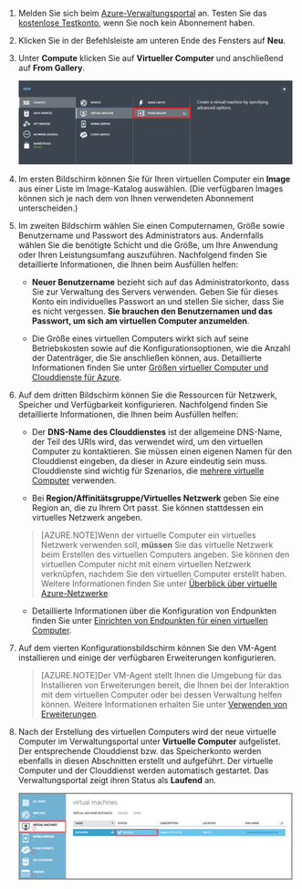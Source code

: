 1. Melden Sie sich beim [Azure-Verwaltungsportal](http://manage.windowsazure.com) an. Testen Sie das [kostenlose Testkonto](http://azure.microsoft.com/pricing/free-trial/), wenn Sie noch kein Abonnement haben.


2. Klicken Sie in der Befehlsleiste am unteren Ende des Fensters auf **Neu**.


3. Unter **Compute** klicken Sie auf **Virtueller Computer** und anschließend auf **From Gallery**.

	![Navigieren Sie auf der Befehlsleiste zu „Aus Katalog“.](./media/virtual-machines-create-WindowsVM/fromgallery.png)


4. Im ersten Bildschirm können Sie für Ihren virtuellen Computer ein **Image** aus einer Liste im Image-Katalog auswählen. (Die verfügbaren Images können sich je nach dem von Ihnen verwendeten Abonnement unterscheiden.)


5. Im zweiten Bildschirm wählen Sie einen Computernamen, Größe sowie Benutzername und Passwort des Administrators aus. Andernfalls wählen Sie die benötigte Schicht und die Größe, um Ihre Anwendung oder Ihren Leistungsumfang auszuführen. Nachfolgend finden Sie detaillierte Informationen, die Ihnen beim Ausfüllen helfen:

	- **Neuer Benutzername** bezieht sich auf das Administratorkonto, dass Sie zur Verwaltung des Servers verwenden. Geben Sie für dieses Konto ein individuelles Passwort an und stellen Sie sicher, dass Sie es nicht vergessen. **Sie brauchen den Benutzernamen und das Passwort, um sich am virtuellen Computer anzumelden**.

	- Die Größe eines virtuellen Computers wirkt sich auf seine Betriebskosten sowie auf die Konfigurationsoptionen, wie die Anzahl der Datenträger, die Sie anschließen können, aus. Detaillierte Informationen finden Sie unter [Größen virtueller Computer und Clouddienste für Azure](http://go.microsoft.com/fwlink/p/?LinkId=466520).


6. Auf dem dritten Bildschirm können Sie die Ressourcen für Netzwerk, Speicher und Verfügbarkeit konfigurieren. Nachfolgend finden Sie detaillierte Informationen, die Ihnen beim Ausfüllen helfen:


	- Der **DNS-Name des Clouddienstes** ist der allgemeine DNS-Name, der Teil des URIs wird, das verwendet wird, um den virtuellen Computer zu kontaktieren. Sie müssen einen eigenen Namen für den Clouddienst eingeben, da dieser in Azure eindeutig sein muss. Clouddienste sind wichtig für Szenarios, die [mehrere virtuelle Computer](../articles/cloud-services-connect-virtual-machine.md) verwenden.

	- Bei **Region/Affinitätsgruppe/Virtuelles Netzwerk** geben Sie eine Region an, die zu Ihrem Ort passt. Sie können stattdessen ein virtuelles Netzwerk angeben.

	>[AZURE.NOTE]Wenn der virtuelle Computer ein virtuelles Netzwerk verwenden soll, **müssen** Sie das virtuelle Netzwerk beim Erstellen des virtuellen Computers angeben. Sie können den virtuellen Computer nicht mit einem virtuellen Netzwerk verknüpfen, nachdem Sie den virtuellen Computer erstellt haben. Weitere Informationen finden Sie unter [Überblick über virtuelle Azure-Netzwerke](http://go.microsoft.com/fwlink/p/?LinkID=294063).

	- Detaillierte Informationen über die Konfiguration von Endpunkten finden Sie unter [Einrichten von Endpunkten für einen virtuellen Computer](../articles/virtual-machines-set-up-endpoints.md).


7. Auf dem vierten Konfigurationsbildschirm können Sie den VM-Agent installieren und einige der verfügbaren Erweiterungen konfigurieren.


	>[AZURE.NOTE]Der VM-Agent stellt Ihnen die Umgebung für das Installieren von Erweiterungen bereit, die Ihnen bei der Interaktion mit dem virtuellen Computer oder bei dessen Verwaltung helfen können. Weitere Informationen erhalten Sie unter [Verwenden von Erweiterungen](http://go.microsoft.com/FWLink/p/?LinkID=390493).

8. Nach der Erstellung des virtuellen Computers wird der neue virtuelle Computer im Verwaltungsportal unter **Virtuelle Computer** aufgelistet. Der entsprechende Clouddienst bzw. das Speicherkonto werden ebenfalls in diesen Abschnitten erstellt und aufgeführt. Der virtuelle Computer und der Clouddienst werden automatisch gestartet. Das Verwaltungsportal zeigt ihren Status als **Laufend** an.

	![Konfigurieren Sie den VM-Agent und die Endpunkte des virtuellen Computers.](./media/virtual-machines-create-WindowsVM/vmcreated.png)

<!---HONumber=58_postMigration-->